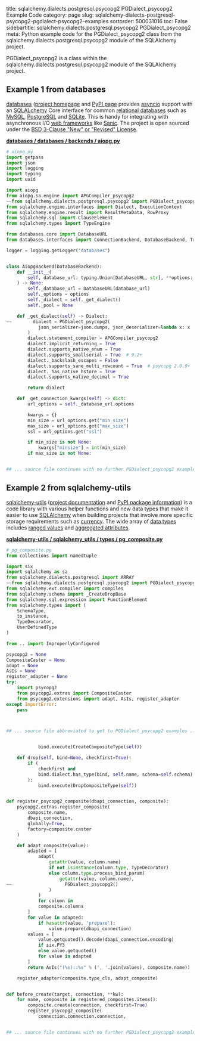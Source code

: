 title: sqlalchemy.dialects.postgresql.psycopg2 PGDialect_psycopg2 Example Code
category: page
slug: sqlalchemy-dialects-postgresql-psycopg2-pgdialect-psycopg2-examples
sortorder: 500031016
toc: False
sidebartitle: sqlalchemy.dialects.postgresql.psycopg2 PGDialect_psycopg2
meta: Python example code for the PGDialect_psycopg2 class from the sqlalchemy.dialects.postgresql.psycopg2 module of the SQLAlchemy project.


PGDialect_psycopg2 is a class within the sqlalchemy.dialects.postgresql.psycopg2 module of the SQLAlchemy project.


## Example 1 from databases
[databases](https://github.com/encode/databases)
([project homepage](https://www.encode.io/databases/)
and
[PyPI page](https://pypi.org/project/databases/) provides
[asyncio](https://docs.python.org/3/library/asyncio.html) support
with an [SQLALchemy](/sqlalchemy.html) Core interface for common
[relational databases](/databases.html) such as [MySQL](/mysql.html),
[PostgreSQL](/postgresql.html) and [SQLite](/sqlite.html). This is
handy for integrating with asynchronous I/O
[web frameworks](/web-frameworks.html) like [Sanic](/sanic.html).
The project is open sourced under the
[BSD 3-Clause "New" or "Revised" License](https://github.com/encode/databases/blob/master/LICENSE.md).

[**databases / databases / backends / aiopg.py**](https://github.com/encode/databases/blob/master/databases/backends/aiopg.py)

```python
# aiopg.py
import getpass
import json
import logging
import typing
import uuid

import aiopg
from aiopg.sa.engine import APGCompiler_psycopg2
~~from sqlalchemy.dialects.postgresql.psycopg2 import PGDialect_psycopg2
from sqlalchemy.engine.interfaces import Dialect, ExecutionContext
from sqlalchemy.engine.result import ResultMetaData, RowProxy
from sqlalchemy.sql import ClauseElement
from sqlalchemy.types import TypeEngine

from databases.core import DatabaseURL
from databases.interfaces import ConnectionBackend, DatabaseBackend, TransactionBackend

logger = logging.getLogger("databases")


class AiopgBackend(DatabaseBackend):
    def __init__(
        self, database_url: typing.Union[DatabaseURL, str], **options: typing.Any
    ) -> None:
        self._database_url = DatabaseURL(database_url)
        self._options = options
        self._dialect = self._get_dialect()
        self._pool = None

    def _get_dialect(self) -> Dialect:
~~        dialect = PGDialect_psycopg2(
            json_serializer=json.dumps, json_deserializer=lambda x: x
        )
        dialect.statement_compiler = APGCompiler_psycopg2
        dialect.implicit_returning = True
        dialect.supports_native_enum = True
        dialect.supports_smallserial = True  # 9.2+
        dialect._backslash_escapes = False
        dialect.supports_sane_multi_rowcount = True  # psycopg 2.0.9+
        dialect._has_native_hstore = True
        dialect.supports_native_decimal = True

        return dialect

    def _get_connection_kwargs(self) -> dict:
        url_options = self._database_url.options

        kwargs = {}
        min_size = url_options.get("min_size")
        max_size = url_options.get("max_size")
        ssl = url_options.get("ssl")

        if min_size is not None:
            kwargs["minsize"] = int(min_size)
        if max_size is not None:


## ... source file continues with no further PGDialect_psycopg2 examples...

```


## Example 2 from sqlalchemy-utils
[sqlalchemy-utils](https://github.com/kvesteri/sqlalchemy-utils)
([project documentation](https://sqlalchemy-utils.readthedocs.io/en/latest/)
and
[PyPI package information](https://pypi.org/project/SQLAlchemy-Utils/))
is a code library with various helper functions and new data types
that make it easier to use [SQLAlchemy](/sqlalchemy.html) when building
projects that involve more specific storage requirements such as
[currency](https://sqlalchemy-utils.readthedocs.io/en/latest/data_types.html#module-sqlalchemy_utils.types.currency).
The wide array of
[data types](https://sqlalchemy-utils.readthedocs.io/en/latest/data_types.html)
includes [ranged values](https://sqlalchemy-utils.readthedocs.io/en/latest/range_data_types.html)
and [aggregated attributes](https://sqlalchemy-utils.readthedocs.io/en/latest/aggregates.html).

[**sqlalchemy-utils / sqlalchemy_utils / types / pg_composite.py**](https://github.com/kvesteri/sqlalchemy-utils/blob/master/sqlalchemy_utils/types/pg_composite.py)

```python
# pg_composite.py
from collections import namedtuple

import six
import sqlalchemy as sa
from sqlalchemy.dialects.postgresql import ARRAY
~~from sqlalchemy.dialects.postgresql.psycopg2 import PGDialect_psycopg2
from sqlalchemy.ext.compiler import compiles
from sqlalchemy.schema import _CreateDropBase
from sqlalchemy.sql.expression import FunctionElement
from sqlalchemy.types import (
    SchemaType,
    to_instance,
    TypeDecorator,
    UserDefinedType
)

from .. import ImproperlyConfigured

psycopg2 = None
CompositeCaster = None
adapt = None
AsIs = None
register_adapter = None
try:
    import psycopg2
    from psycopg2.extras import CompositeCaster
    from psycopg2.extensions import adapt, AsIs, register_adapter
except ImportError:
    pass



## ... source file abbreviated to get to PGDialect_psycopg2 examples ...


            bind.execute(CreateCompositeType(self))

    def drop(self, bind=None, checkfirst=True):
        if (
            checkfirst and
            bind.dialect.has_type(bind, self.name, schema=self.schema)
        ):
            bind.execute(DropCompositeType(self))


def register_psycopg2_composite(dbapi_connection, composite):
    psycopg2.extras.register_composite(
        composite.name,
        dbapi_connection,
        globally=True,
        factory=composite.caster
    )

    def adapt_composite(value):
        adapted = [
            adapt(
                getattr(value, column.name)
                if not isinstance(column.type, TypeDecorator)
                else column.type.process_bind_param(
                    getattr(value, column.name),
~~                    PGDialect_psycopg2()
                )
            )
            for column in
            composite.columns
        ]
        for value in adapted:
            if hasattr(value, 'prepare'):
                value.prepare(dbapi_connection)
        values = [
            value.getquoted().decode(dbapi_connection.encoding)
            if six.PY3
            else value.getquoted()
            for value in adapted
        ]
        return AsIs("(%s)::%s" % (', '.join(values), composite.name))

    register_adapter(composite.type_cls, adapt_composite)


def before_create(target, connection, **kw):
    for name, composite in registered_composites.items():
        composite.create(connection, checkfirst=True)
        register_psycopg2_composite(
            connection.connection.connection,


## ... source file continues with no further PGDialect_psycopg2 examples...

```

